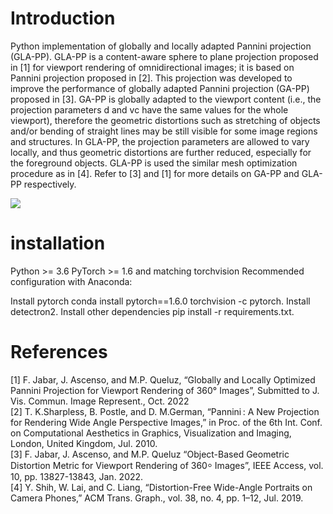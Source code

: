 # Introduction


Python implementation of globally and locally adapted Pannini projection (GLA-PP). GLA-PP is a content-aware sphere to plane projection proposed in [1] for viewport rendering of omnidirectional images; it is based on Pannini projection proposed in [2]. This projection was developed to improve the performance of globally adapted Pannini projection (GA-PP) proposed in [3]. GA-PP is globally adapted to the viewport content (i.e., the projection parameters d and vc have the same values for the whole viewport), therefore the geometric distortions such as stretching of objects and/or bending of straight lines may be still visible for some image regions and structures. In GLA-PP, the projection parameters are allowed to vary locally, and thus geometric distortions are further reduced, especially for the foreground objects. GLA-PP is used the similar mesh optimization procedure as in [4]. Refer to [3] and [1] for more details on GA-PP and GLA-PP respectively.

![](https://github.com/jwtyar/Locally-Adapted-Pannini-Projection/blob/main/Results.bmp)



# installation

Python >= 3.6
PyTorch >= 1.6 and matching torchvision
Recommended configuration with Anaconda:

Install pytorch conda install pytorch==1.6.0 torchvision -c pytorch.
Install detectron2.
Install other dependencies pip install -r requirements.txt.




# References
[1] F. Jabar, J. Ascenso, and M.P. Queluz, “Globally and Locally Optimized Pannini Projection for Viewport Rendering of 360° Images”, Submitted to J. Vis. Commun. Image     Represent., Oct. 2022 \
[2] T. K.Sharpless, B. Postle, and D. M.German, “Pannini : A New Projection for Rendering Wide Angle Perspective Images,” in Proc. of the 6th Int. Conf. on Computational     Aesthetics in Graphics, Visualization and Imaging, London, United Kingdom, Jul. 2010.\
 [3] F. Jabar, J. Ascenso, and M.P. Queluz “Object-Based Geometric Distortion Metric for Viewport Rendering of 360⸰ Images”, IEEE Access, vol. 10, pp. 13827-13843, Jan.        2022. \
[4] Y. Shih, W. Lai, and C. Liang, “Distortion-Free Wide-Angle Portraits on Camera Phones,” ACM Trans. Graph., vol. 38, no. 4, pp. 1–12, Jul. 2019.

